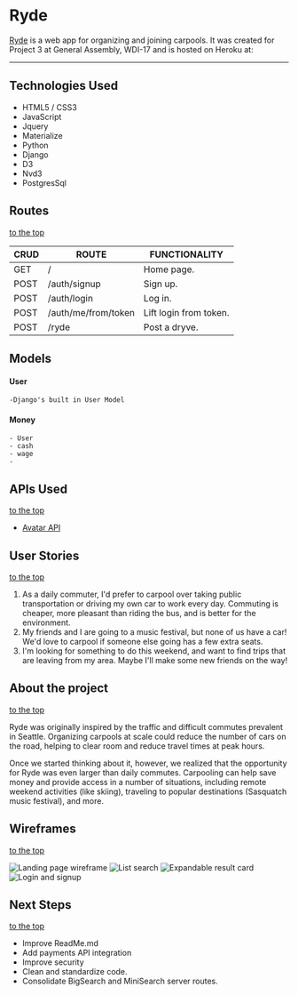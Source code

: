 # Ryde

[Ryde](https://ryde-app.herokuapp.com/) is a web app for organizing and joining carpools. It was created for Project 3 at General Assembly, WDI-17 and is hosted on Heroku at:


---
## Technologies Used

- HTML5 / CSS3
- JavaScript
- Jquery
- Materialize
- Python
- Django
- D3
- Nvd3
- PostgresSql


## Routes
[to the top](https://github.com/ScoRoc/Ryde#ryde)

| CRUD   | ROUTE                           | FUNCTIONALITY
|--------|---------------------------------|--------------
| GET    | /                               | Home page.
| POST   | /auth/signup                    | Sign up.
| POST   | /auth/login                     | Log in.
| POST   | /auth/me/from/token                  | Lift login from token.
| POST   | /ryde                           | Post a dryve.




## Models

#### User
    -Django's built in User Model

#### Money
    - User
    - cash
    - wage
    -


## APIs Used
[to the top](https://github.com/ScoRoc/Ryde#ryde)
- [Avatar API](https://www.avatarapi.com)

## User Stories
[to the top](https://github.com/ScoRoc/Ryde#ryde)

1. As a daily commuter, I'd prefer to carpool over taking public transportation or driving my own car to work every day. Commuting is cheaper, more pleasant than riding the bus, and is better for the environment.
2. My friends and I are going to a music festival, but none of us have a car! We'd love to carpool
if someone else going has a few extra seats.
3. I'm looking for something to do this weekend, and want to find trips that are leaving from my area. Maybe I'll make some new friends on the way!

## About the project
[to the top](https://github.com/ScoRoc/Ryde#ryde)

Ryde was originally inspired by the traffic and difficult commutes prevalent in Seattle. Organizing carpools at scale could reduce the number of cars on the road, helping to clear room and reduce travel times at peak hours.

Once we started thinking about it, however, we realized that the opportunity for Ryde was even larger than daily commutes. Carpooling can help save money and provide access in a number of situations, including remote weekend activities (like skiing), traveling to popular destinations (Sasquatch music festival), and more.

## Wireframes
[to the top](https://github.com/ScoRoc/Ryde#ryde)

![Landing page wireframe](readme-images/1.jpg)
![List search](readme-images/2.jpg)
![Expandable result card](readme-images/3.jpg)
![Login and signup](readme-images/4.jpg)


## Next Steps
[to the top](https://github.com/ScoRoc/Ryde#ryde)

- Improve ReadMe.md
- Add payments API integration
- Improve security
- Clean and standardize code.
- Consolidate BigSearch and MiniSearch server routes.
